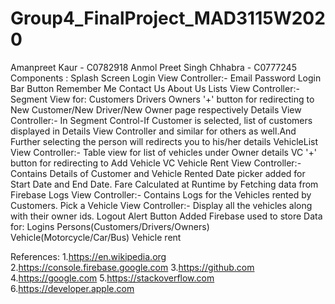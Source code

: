 # Group4_FinalProject_MAD3115W2020
Amanpreet Kaur - C0782918
Anmol Preet Singh Chhabra - C0777245
Components :
Splash Screen
Login View Controller:-
Email
Password
Login Bar Button
Remember Me
Contact Us
About Us
Lists View Controller:-
Segment View for:
Customers
Drivers
Owners
'+' button for redirecting to New Customer/New Driver/New Owner page respectively
Details View Controller:-
In Segment Control-If Customer is selected, list of customers displayed in Details View Controller and similar for others as well.And Further selecting the person will redirects you to his/her details
VehicleList View Controller:-
Table view for list of vehicles under Owner details VC
'+' button for redirecting to Add Vehicle VC
Vehicle Rent View Controller:-
Contains Details of Customer and Vehicle Rented
Date picker added for Start Date and End Date.
Fare Calculated at Runtime by Fetching data from Firebase
Logs View Controller:-
Contains Logs for the Vehicles rented by Customers.
Pick a Vehicle View Controller:-
Display all the vehicles along with their owner ids.
Logout Alert Button Added
Firebase used to store Data for:
Logins
Persons(Customers/Drivers/Owners)
Vehicle(Motorcycle/Car/Bus)
Vehicle rent


References:
1.https://en.wikipedia.org
2.https://console.firebase.google.com
3.https://github.com
4.https://google.com
5.https://stackoverflow.com
6.https://developer.apple.com
